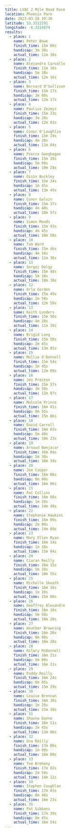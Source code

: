 ```yaml
---
title: LVAC 2 Mile Road Race
location: Phoenix Park
date: 2023-03-28 19:30
latitude: 53.3522291
longitude: -6.3214874
results:
  - place: 1
    name: Peter Bowe
    finish_time: 15m 08s
    handicap: 3m 30s
    actual_time: 11m 38s
  - place: 2
    name: Alejandro Carvallo
    finish_time: 11m 16s
    handicap: 5m 30s
    actual_time: 12m 16s
  - place: 3
    name: Bernard O'Sullivan
    finish_time: 15m 17s
    handicap: 3m 00s
    actual_time: 12m 17s
  - place: 4
    name: Paulius Zeimys
    finish_time: 15m 23s
    handicap: 3m 20s
    actual_time: 12m 03s
  - place: 5
    name: Conor O'Loughlin
    finish_time: 15m 24s
    handicap: 4m 20s
    actual_time: 11m 04s
  - place: 6
    name: Pierce Geoghegan 
    finish_time: 15m 28s
    handicap: 5m 00s
    actual_time: 10m 28s
  - place: 7
    name: Oisin Buckley
    finish_time: 15m 34s
    handicap: 1m 45s
    actual_time: 13m 49s
  - place: 8
    name: Conor Galvin
    finish_time: 15m 37s
    handicap: 4m 40s
    actual_time: 10m 57s
  - place: 9
    name: Simon Monds
    finish_time: 15m 43s
    handicap: 4m 45s
    actual_time: 10m 58s
  - place: 10
    name: Tom Ward 
    finish_time: 15m 46s
    handicap: 4m 10s
    actual_time: 11m 36s
  - place: 11
    name: Sergei Dolgy
    finish_time: 15m 48s
    handicap: 5m 10s
    actual_time: 10m 38s
  - place: 12
    name: Orla Gordon
    finish_time: 15m 49s
    handicap: 2m 50s
    actual_time: 12m 59s
  - place: 13
    name: Keith Lunders
    finish_time: 15m 50s
    handicap: 4m 20s
    actual_time: 11m 30s
  - place: 14
    name: Brigid Long
    finish_time: 15m 50s
    handicap: 2m 45s
    actual_time: 13m 05s
  - place: 15
    name: Mollie O'Donnell
    finish_time: 15m 54s
    handicap: 3m 45s
    actual_time: 12m 09s
  - place: 16
    name: Jen Preston
    finish_time: 15m 57s
    handicap: 3m 50s
    actual_time: 12m 07s
  - place: 17
    name: Malcolm Prince
    finish_time: 16m 01s
    handicap: 0m 55s
    actual_time: 15m 06s
  - place: 18
    name: David Carroll
    finish_time: 16m 03s
    handicap: 5m 40s
    actual_time: 10m 23s
  - place: 19
    name: Arnaud Benjacar
    finish_time: 16m 04s
    handicap: 5m 30s
    actual_time: 10m 34s 
  - place: 20
    name: Joe Cooper
    finish_time: 16m 06s
    handicap: 0m 00s
    actual_time: 16m 06s
  - place: 21
    name: Pat Collins 
    finish_time: 16m 08s
    handicap: 1m 20s
    actual_time: 14m 48s
  - place: 22
    name: Stephanie Hawkins
    finish_time: 16m 09s
    handicap: 2m 00s
    actual_time: 14m 09s
  - place: 23
    name: Mary Ellen Ryan
    finish_time: 16m 14s
    handicap: 1m 10s
    actual_time: 15m 04s
  - place: 24
    name: Ciaran Reilly
    finish_time: 16m 15s
    handicap: 5m 20s
    actual_time: 10m 55s
  - place: 25
    name: Michelle Skeath
    finish_time: 16m 16s
    handicap: 1m 10s
    actual_time: 15m 06s
  - place: 26
    name: Geoffrey Alexandre
    finish_time: 16m 18s
    handicap: 5m 50s
    actual_time: 10m 28s
  - place: 27
    name: Heather Browning
    finish_time: 16m 20s
    handicap: 0m 00s
    actual_time: 16m 20s
  - place: 28
    name: Hilary McDonnell
    finish_time: 16m 21s
    handicap: 0m 00s
    actual_time: 16m 21s
  - place: 29
    name: Paddy Reilly
    finish_time: 16m 24s
    handicap: 0m 05s
    actual_time: 15m 29s
  - place: 30
    name: Louise Brennan
    finish_time: 16m 30s
    handicap: 1m 20s
    actual_time: 15m 10s 
  - place: 31
    name: Shauna Dunne
    finish_time: 16m 51s
    handicap: 3m 45s
    actual_time: 13m 06s
  - place: 32
    name: Úna Reilly
    finish_time: 17m 00s
    handicap: 1m 00s
    actual_time: 16m 00s
  - place: 33
    name: Tom Breheny
    finish_time: 17m 02s
    handicap: 2m 50s
    actual_time: 14m 12s
  - place: 34
    name: Stephen Coughlan
    finish_time: 17m 03s
    handicap: 0m 40s
    actual_time: 16m 23s 
  - place: 35
    name: Pat Gibbons
    finish_time: 17m 39s
    handicap: 0m 45s
    actual_time: 16m 54s 
---
```


